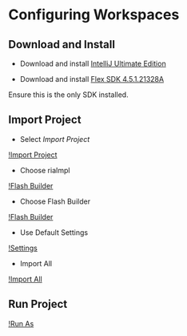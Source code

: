 # Configuring Workspaces

## Download and Install

- Download and install [IntelliJ Ultimate Edition](https://www.jetbrains.com/idea/download/)

- Download and install [Flex SDK 4.5.1.21328A](http://blogs.adobe.com/flex/files/2012/05/FlexLicense.swf?build=4.5.1.21328A&pkgtype=1)

Ensure this is the only SDK installed.

## Import Project

- Select *Import Project*

[!Import Project](./imgs/import.png)

- Choose riaImpl

[!Flash Builder](./imgs/riaImpl.png)

- Choose Flash Builder

[!Flash Builder](./imgs/fb.png)

- Use Default Settings

[!Settings](./imgs/settings.png)

- Import All

[!Import All](./imgs/import-all.png)

## Run Project

[!Run As](./imgs/run-as.png)
